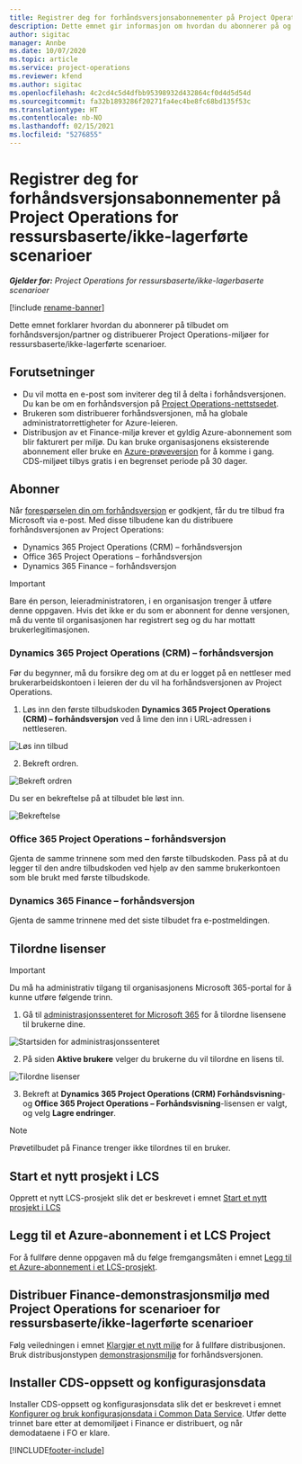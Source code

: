 ```yaml
---
title: Registrer deg for forhåndsversjonsabonnementer på Project Operations for ressursbaserte/ikke-lagerførte scenarioer
description: Dette emnet gir informasjon om hvordan du abonnerer på og distribuerer Project Operations for ressursbaserte/ikke-lagerførte scenarioer.
author: sigitac
manager: Annbe
ms.date: 10/07/2020
ms.topic: article
ms.service: project-operations
ms.reviewer: kfend
ms.author: sigitac
ms.openlocfilehash: 4c2cd4c5d4dfbb95398932d432864cf0d4d5d54d
ms.sourcegitcommit: fa32b1893286f20271fa4ec4be8fc68bd135f53c
ms.translationtype: HT
ms.contentlocale: nb-NO
ms.lasthandoff: 02/15/2021
ms.locfileid: "5276855"
---
```

# <a name="sign-up-for-project-operations-preview-subscriptions-for-resource-non-stocked-scenarios"></a>Registrer deg for forhåndsversjonsabonnementer på Project Operations for ressursbaserte/ikke-lagerførte scenarioer

_**Gjelder for:** Project Operations for ressursbaserte/ikke-lagerbaserte scenarioer_

[!include [rename-banner](~/includes/cc-data-platform-banner.md)]

Dette emnet forklarer hvordan du abonnerer på tilbudet om forhåndsversjon/partner og distribuerer Project Operations-miljøer for ressursbaserte/ikke-lagerførte scenarioer.

## <a name="prerequisites"></a>Forutsetninger

- Du vil motta en e-post som inviterer deg til å delta i forhåndsversjonen. Du kan be om en forhåndsversjon på [Project Operations-nettstsedet](https://dynamics.microsoft.com/en-us/project-operations/overview/).
- Brukeren som distribuerer forhåndsversjonen, må ha globale administratorrettigheter for Azure-leieren.
- Distribusjon av et Finance-miljø krever et gyldig Azure-abonnement som blir fakturert per miljø. Du kan bruke organisasjonens eksisterende abonnement eller bruke en [Azure-prøveversjon](https://azure.microsoft.com/en-us/free/) for å komme i gang. CDS-miljøet tilbys gratis i en begrenset periode på 30 dager.

## <a name="subscribe"></a>Abonner

Når [forespørselen din om forhåndsversjon](https://forms.office.com/FormsPro/Pages/ResponsePage.aspx?id=v4j5cvGGr0GRqy180BHbR56j8lZs0FdAvwT75_WNFyxUMkRDV1NYQU5TNjE2VjhKOVBUNVg2R0s1NC4u) er godkjent, får du tre tilbud fra Microsoft via e-post. Med disse tilbudene kan du distribuere forhåndsversjonen av Project Operations:

- Dynamics 365 Project Operations (CRM) – forhåndsversjon
- Office 365 Project Operations – forhåndsversjon
- Dynamics 365 Finance – forhåndsversjon

> [!IMPORTANT]
> Bare én person, leieradministratoren, i en organisasjon trenger å utføre denne oppgaven. Hvis det ikke er du som er abonnent for denne versjonen, må du vente til organisasjonen har registrert seg og du har mottatt brukerlegitimasjonen.

### <a name="dynamics-365-project-operations-crm---preview-trial"></a>Dynamics 365 Project Operations (CRM) – forhåndsversjon 

Før du begynner, må du forsikre deg om at du er logget på en nettleser med brukerarbeidskontoen i leieren der du vil ha forhåndsversjonen av Project Operations.

1. Løs inn den første tilbudskoden **Dynamics 365 Project Operations (CRM) – forhåndsversjon** ved å lime den inn i URL-adressen i nettleseren.

![Løs inn tilbud](./media/16RedeemFirstOfferNew.png)

2. Bekreft ordren.

![Bekreft ordren](./media/17ConfirmOrderNew.png)

Du ser en bekreftelse på at tilbudet ble løst inn.

![Bekreftelse](./media/18OrderConfirmationNew.png)

### <a name="office-365-project-operations---preview-trial"></a>Office 365 Project Operations – forhåndsversjon

Gjenta de samme trinnene som med den første tilbudskoden. Pass på at du legger til den andre tilbudskoden ved hjelp av den samme brukerkontoen som ble brukt med første tilbudskode.

### <a name="dynamics-365-finance-preview-trial"></a>Dynamics 365 Finance – forhåndsversjon

Gjenta de samme trinnene med det siste tilbudet fra e-postmeldingen.

## <a name="assign-licenses"></a>Tilordne lisenser

> [!IMPORTANT]
> Du må ha administrativ tilgang til organisasjonens Microsoft 365-portal for å kunne utføre følgende trinn.

1. Gå til [administrasjonssenteret for Microsoft 365](https://portal.office.com/) for å tilordne lisensene til brukerne dine.

![Startsiden for administrasjonssenteret](./media/14AdminPortal.png)

2. På siden **Aktive brukere** velger du brukerne du vil tilordne en lisens til.

![Tilordne lisenser](./media/15AssignLicenses.png)

3. Bekreft at **Dynamics 365 Project Operations (CRM) Forhåndsvisning**- og **Office 365 Project Operations – Forhåndsvisning**-lisensen er valgt, og velg **Lagre endringer**.

> [!NOTE]
> Prøvetilbudet på Finance trenger ikke tilordnes til en bruker.

## <a name="start-a-new-project-in-lcs"></a>Start et nytt prosjekt i LCS

Opprett et nytt LCS-prosjekt slik det er beskrevet i emnet [Start et nytt prosjekt i LCS](create-lcs-project.md)

## <a name="add-an-azure-subscription-to-an-lcs-project"></a>Legg til et Azure-abonnement i et LCS Project

For å fullføre denne oppgaven må du følge fremgangsmåten i emnet [Legg til et Azure-abonnement i et LCS-prosjekt](resource-add-azure-subscription-lcs-project.md).

## <a name="deploy-finance-demo-environment-with-project-operations-for-resourcenon-stocked-scenarios"></a>Distribuer Finance-demonstrasjonsmiljø med Project Operations for scenarioer for ressursbaserte/ikke-lagerførte scenarioer

Følg veiledningen i emnet [Klargjør et nytt miljø](resource-provision-new-environment.md) for å fullføre distribusjonen. Bruk distribusjonstypen [demonstrasjonsmiljø](https://docs.microsoft.com/dynamics365/fin-ops-core/dev-itpro/deployment/deploy-demo-environment) for forhåndsversjonen. 

## <a name="install-cds-setup-and-configuration-data"></a>Installer CDS-oppsett og konfigurasjonsdata

Installer CDS-oppsett og konfigurasjonsdata slik det er beskrevet i emnet [Konfigurer og bruk konfigurasjonsdata i Common Data Service](resource-apply-pro-setup-config-data.md).
Utfør dette trinnet bare etter at demomiljøet i Finance er distribuert, og når demodataene i FO er klare.


[!INCLUDE[footer-include](../includes/footer-banner.md)]